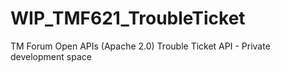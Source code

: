 # WIP_TMF621_TroubleTicket
TM Forum Open APIs (Apache 2.0) Trouble Ticket API - Private development space
